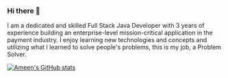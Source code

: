 ### Hi there 👋

I am a dedicated and skilled Full Stack Java Developer with 3 years of experience building an enterprise-level mission-critical application in the payment industry.
I enjoy learning new technologies and concepts and utilizing what I learned to solve people's problems, this is my job, a Problem Solver. 

<!--
**AhmedHamdyAmeen/AhmedHamdyAmeen** is a ✨ _special_ ✨ repository because its `README.md` (this file) appears on your GitHub profile.

Here are some ideas to get you started:

- 🔭 I’m currently working on ...
- 🌱 I’m currently learning ...
- 👯 I’m looking to collaborate on ...
- 🤔 I’m looking for help with ...
- 💬 Ask me about ...
- 📫 How to reach me: ...
- 😄 Pronouns: ...
- ⚡ Fun fact: ...
-->
[![Ameen's GitHub stats](https://github-readme-stats.vercel.app/api?username=anuraghazra&show_icons=true&theme=gruvbox)](https://github.com/anuraghazra/github-readme-stats)

